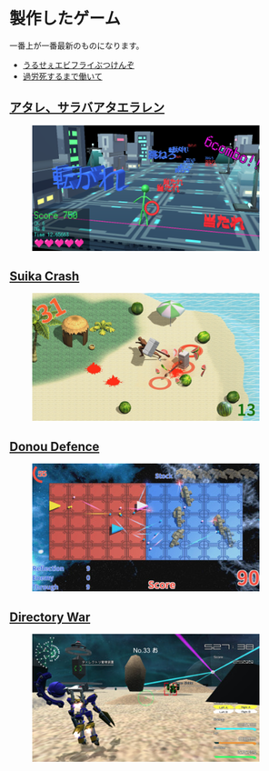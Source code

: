 # 製作したゲーム
一番上が一番最新のものになります。

* [うるせぇエビフライぶつけんぞ](https://unityroom.com/games/uruse_ebi)
* [過労死するまで働いて](https://unityroom.com/games/karoshi_hatarake)

## [アタレ、サラバアタエラレン](atare_saraba.md)
<figure>
<img src="images/atare/20180401102444.png" width="400px">
<figcaption></figcaption>
</figure>

## [Suika Crash](suika_crash.md)
<figure>
<img src="images/suika_crash/3.png" width="400px">
<figcaption></figcaption>
</figure>

## [Donou Defence](donou_defence.md)
<figure>
<img src="images/donou_defence/dd2.jpg" width="400px">
<figcaption></figcaption>
</figure>

## [Directory War](directory_war.md)
<figure>
<img src="images/DW/dw_3.jpg" width="400px">
<figcaption></figcaption>
</figure>



